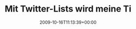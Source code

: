 ---
retweeted: false
source: <a href="http://twitter.com" rel="nofollow">Twitter Web Client</a>
entities:
  hashtags: []
  symbols: []
  user_mentions: []
  urls: []
display_text_range:
- '0'
- '139'
favorite_count: '1'
id_str: '4913350393'
truncated: false
retweet_count: '0'
id: '4913350393'
created_at: Fri Oct 16 11:13:39 +0000 2009
favorited: false
full_text: Mit Twitter-Lists wird meine Timeline wieder lesbar. Fein. Nur schwinden
  jetzt die Ausreden, wenn man 'irgendwas' mal wieder überlesen hat.
lang: de
tags:
- pesos:twitter
date: '2009-10-16T11:13:39+00:00'
src: https://twitter.com/bascht/status/4913350393
original_url: https://twitter.com/bascht/status/4913350393
type: twitter_tweet
text: Mit Twitter-Lists wird meine Timeline wieder lesbar. Fein. Nur schwinden jetzt
  die Ausreden, wenn man 'irgendwas' mal wieder überlesen hat.
title: Mit Twitter-Lists wird meine Ti

---
